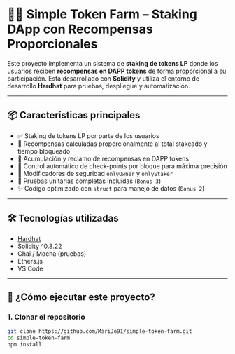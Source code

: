 # 🧑‍🌾 Simple Token Farm – Staking DApp con Recompensas Proporcionales

Este proyecto implementa un sistema de **staking de tokens LP** donde los usuarios reciben **recompensas en DAPP tokens** de forma proporcional a su participación. Está desarrollado con **Solidity** y utiliza el entorno de desarrollo **Hardhat** para pruebas, despliegue y automatización.

---

## 📦 Características principales

- ✅ Staking de tokens LP por parte de los usuarios
- 🔁 Recompensas calculadas proporcionalmente al total stakeado y tiempo bloqueado
- 💸 Acumulación y reclamo de recompensas en DAPP tokens
- 🧠 Control automático de check-points por bloque para máxima precisión
- 🔐 Modificadores de seguridad `onlyOwner` y `onlyStaker`
- 🧪 Pruebas unitarias completas incluidas (`Bonus 3`)
- ✨ Código optimizado con `struct` para manejo de datos (`Bonus 2`)

---

## 🛠 Tecnologías utilizadas

- [Hardhat](https://hardhat.org/)
- Solidity ^0.8.22
- Chai / Mocha (pruebas)
- Ethers.js
- VS Code

---

## 🚀 ¿Cómo ejecutar este proyecto?

### 1. Clonar el repositorio

```bash
git clone https://github.com/MariJo91/simple-token-farm.git
cd simple-token-farm
npm install
